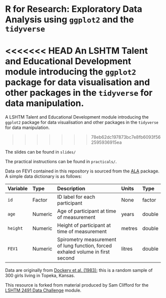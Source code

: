 # R for Research: Exploratory Data Analysis using `ggplot2` and the `tidyverse`

<<<<<<< HEAD
An LSHTM Talent and Educational Development module introducing the `ggplot2` package for data visualisation and other packages in the `tidyverse` for data manipulation.
=======
A LSHTM Talent and Educational Development module introducing the `ggplot2` package for data visualisation and other packages in the `tidyverse` for data manipulation.
>>>>>>> 78eb62dc197873bc7e8fb6093f562595936915ea

The slides can be found in `slides/`

The practical instructions can be found in `practicals/`.

Data on FEV1 contained in this repository is sourced from the [ALA](https://rdrr.io/rforge/ALA/) package. A simple data dictionary is as follows:

| Variable | Type    | Description                                                  | Units  | Type   |
| :------- | :------ | :----------------------------------------------------------- | :----- | :----- |
| `id`     | Factor  | ID label for each participant                                | None   | factor |
| `age`    | Numeric | Age of participant at time of measurement                    | years  | double |
| `height` | Numeric | Height of participant at time of measurement                 | metres | double |
| `FEV1`   | Numeric | Spirometry measurement of lung function, forced exhaled volume in first second | litres | double |

Data are originally from [Dockery et al. (1983)](https://doi.org/10.1164/arrd.1983.128.3.405); this is a random sample of 300 girls living in Topeka, Kansas.

This resource is forked from material produced by Sam Clifford for the [LSHTM 2491 Data Challenge](https://github.com/samclifford/2491_eda) module.

